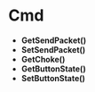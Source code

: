 # Cmd
* **GetSendPacket()**
* **SetSendPacket()**
* **GetChoke()**
* **GetButtonState()**
* **SetButtonState()**
